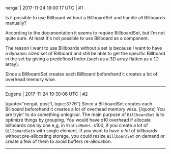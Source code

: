 nergal | 2017-11-24 18:00:17 UTC | #1

Is it possible to use Billboard without a BillboardSet and handle all Billboards manually?

According to the documentation it seems to require BillboardSet, but I'm not quite sure. At least it's not possible to use Billboard as a component. 

The reason I want to use Billboards without a set is because I want to have a dynamic sized set of Billboard and still be able to get the specific Billboard in the set by giving a predefined Index (such as a 3D array flatten as a 1D array).

Since a BillboardSet creates each Billboard beforehand it creates a lot of overhead memory wise.

-------------------------

Eugene | 2017-11-24 19:30:06 UTC | #2

[quote="nergal, post:1, topic:3776"]
Since a BillboardSet creates each Billboard beforehand it creates a lot of overhead memory wise.
[/quote]
You are tryin' to do something unlogical. The main purpose of `BillboardSet` is to optimize things by grouping.
You would have x10 overhead if allocate billboards one by one e,g, in `StaticModel`. x100, if you create a lot of `BillboardSet`s with single element.
If you want to have _a lot_ of billboards without pre-allocating storage, you could resize `BillboardSet` on demand or create a few of them to avoid buffers re-allocation.

-------------------------

